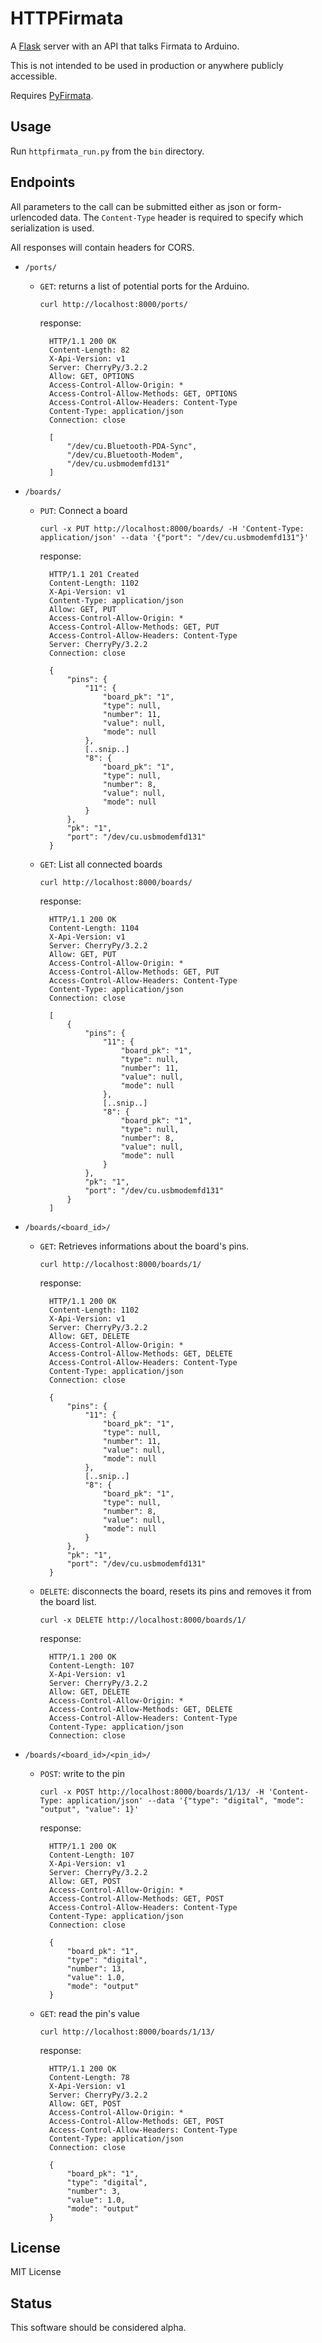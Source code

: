 # HTTPFirmata

A [Flask](http://flask.pocoo.org) server with an API that talks Firmata to Arduino.

This is not intended to be used in production or anywhere publicly accessible. 

Requires [PyFirmata](https://bitbucket.org/tino/pyfirmata/src/).

## Usage

Run `httpfirmata_run.py` from the `bin` directory.

## Endpoints

All parameters to the call can be submitted either as json or form-urlencoded data. The `Content-Type` header is required to specify which serialization is used.

All responses will contain headers for CORS.

* `/ports/`

    * `GET`: returns a list of potential ports for the Arduino.

        `curl http://localhost:8000/ports/`

        response:

            HTTP/1.1 200 OK
            Content-Length: 82
            X-Api-Version: v1
            Server: CherryPy/3.2.2
            Allow: GET, OPTIONS
            Access-Control-Allow-Origin: *
            Access-Control-Allow-Methods: GET, OPTIONS
            Access-Control-Allow-Headers: Content-Type
            Content-Type: application/json
            Connection: close

            [
                "/dev/cu.Bluetooth-PDA-Sync",
                "/dev/cu.Bluetooth-Modem",
                "/dev/cu.usbmodemfd131"
            ]

* `/boards/`

    * `PUT`: Connect a board

        `curl -x PUT http://localhost:8000/boards/ -H 'Content-Type: application/json' --data '{"port": "/dev/cu.usbmodemfd131"}'`

        response:

            HTTP/1.1 201 Created
            Content-Length: 1102
            X-Api-Version: v1
            Content-Type: application/json
            Allow: GET, PUT
            Access-Control-Allow-Origin: *
            Access-Control-Allow-Methods: GET, PUT
            Access-Control-Allow-Headers: Content-Type
            Server: CherryPy/3.2.2
            Connection: close

            {
                "pins": {
                    "11": {
                        "board_pk": "1",
                        "type": null,
                        "number": 11,
                        "value": null,
                        "mode": null
                    },
                    [..snip..]
                    "8": {
                        "board_pk": "1",
                        "type": null,
                        "number": 8,
                        "value": null,
                        "mode": null
                    }
                },
                "pk": "1",
                "port": "/dev/cu.usbmodemfd131"
            }
    * `GET`: List all connected boards

        `curl http://localhost:8000/boards/`

        response:

            HTTP/1.1 200 OK
            Content-Length: 1104
            X-Api-Version: v1
            Server: CherryPy/3.2.2
            Allow: GET, PUT
            Access-Control-Allow-Origin: *
            Access-Control-Allow-Methods: GET, PUT
            Access-Control-Allow-Headers: Content-Type
            Content-Type: application/json
            Connection: close

            [
                {
                    "pins": {
                        "11": {
                            "board_pk": "1",
                            "type": null,
                            "number": 11,
                            "value": null,
                            "mode": null
                        },
                        [..snip..]
                        "8": {
                            "board_pk": "1",
                            "type": null,
                            "number": 8,
                            "value": null,
                            "mode": null
                        }
                    },
                    "pk": "1",
                    "port": "/dev/cu.usbmodemfd131"
                }
            ]

* `/boards/<board_id>/`

    * `GET`: Retrieves informations about the board's pins.

        `curl http://localhost:8000/boards/1/`

        response:

            HTTP/1.1 200 OK
            Content-Length: 1102
            X-Api-Version: v1
            Server: CherryPy/3.2.2
            Allow: GET, DELETE
            Access-Control-Allow-Origin: *
            Access-Control-Allow-Methods: GET, DELETE
            Access-Control-Allow-Headers: Content-Type
            Content-Type: application/json
            Connection: close

            {
                "pins": {
                    "11": {
                        "board_pk": "1",
                        "type": null,
                        "number": 11,
                        "value": null,
                        "mode": null
                    },
                    [..snip..]
                    "8": {
                        "board_pk": "1",
                        "type": null,
                        "number": 8,
                        "value": null,
                        "mode": null
                    }
                },
                "pk": "1",
                "port": "/dev/cu.usbmodemfd131"
            }

    * `DELETE`: disconnects the board, resets its pins and removes it from the board list.

        `curl -x DELETE http://localhost:8000/boards/1/`

        response:

            HTTP/1.1 200 OK
            Content-Length: 107
            X-Api-Version: v1
            Server: CherryPy/3.2.2
            Allow: GET, DELETE
            Access-Control-Allow-Origin: *
            Access-Control-Allow-Methods: GET, DELETE
            Access-Control-Allow-Headers: Content-Type
            Content-Type: application/json
            Connection: close

* `/boards/<board_id>/<pin_id>/`

    * `POST`: write to the pin

        `curl -x POST http://localhost:8000/boards/1/13/ -H 'Content-Type: application/json' --data '{"type": "digital", "mode": "output", "value": 1}'`

        response:

            HTTP/1.1 200 OK
            Content-Length: 107
            X-Api-Version: v1
            Server: CherryPy/3.2.2
            Allow: GET, POST
            Access-Control-Allow-Origin: *
            Access-Control-Allow-Methods: GET, POST
            Access-Control-Allow-Headers: Content-Type
            Content-Type: application/json
            Connection: close

            {
                "board_pk": "1",
                "type": "digital",
                "number": 13,
                "value": 1.0,
                "mode": "output"
            }

    * `GET`: read the pin's value

        `curl http://localhost:8000/boards/1/13/`

        response:

            HTTP/1.1 200 OK
            Content-Length: 78
            X-Api-Version: v1
            Server: CherryPy/3.2.2
            Allow: GET, POST
            Access-Control-Allow-Origin: *
            Access-Control-Allow-Methods: GET, POST
            Access-Control-Allow-Headers: Content-Type
            Content-Type: application/json
            Connection: close

            {
                "board_pk": "1",
                "type": "digital",
                "number": 3,
                "value": 1.0,
                "mode": "output"
            }

## License

MIT License

## Status

This software should be considered alpha.